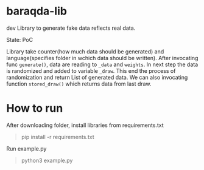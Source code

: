 # baraqda-lib
dev
Library to generate fake data reflects real data.

State: PoC

Library take counter(how much data should be generated) and language(specifies folder in wchich data should be written).
After invocating func `generate()`, data are reading to `_data` and `weights`. In next step the data is randomized
and added to variable `_draw`. This end the  process of randomization and return List of generated data.
We can also invocating function `stored_draw()` which returns data from last draw.

# How to run

After downloading folder, install libraries from requirements.txt
> pip install -r requirements.txt

Run example.py
> python3 example.py

